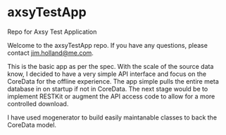 # axsyTestApp
Repo for Axsy Test Application

Welcome to the axsyTestApp repo. If you have any questions, please contact jim.holland@me.com. 

This is the basic app as per the spec. With the scale of the source data know, I decided to have a very simple API interface and focus on the CoreData for the offline experience. The app simple pulls the entire meta database in on startup if not in CoreData. The next stage would be to implement RESTKit or augment the API access code to allow for a more controlled download.

I have used mogenerator to build easily maintanable classes to back the CoreData model.


